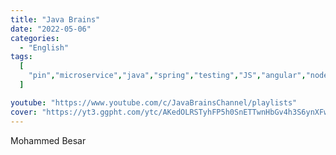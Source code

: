 ```yaml
---
title: "Java Brains"
date: "2022-05-06"
categories:
  - "English"
tags:
  [
    "pin","microservice","java","spring","testing","JS","angular","nodejs","maven","game development"
  ]

youtube: "https://www.youtube.com/c/JavaBrainsChannel/playlists"
cover: "https://yt3.ggpht.com/ytc/AKedOLRSTyhFP5h0SnETTwnHbGv4h3S6ynXFwObVsrLcHA=s88-c-k-c0x00ffffff-no-rj"
---
```

Mohammed Besar
